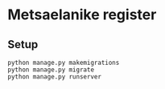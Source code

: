 # Metsaelanike register

## Setup

```
python manage.py makemigrations
python manage.py migrate
python manage.py runserver
```